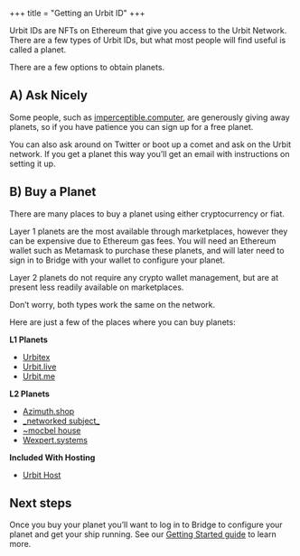 +++
title = "Getting an Urbit ID"
+++

Urbit IDs are NFTs on Ethereum that give you access to the Urbit Network. There are a few types of Urbit IDs, but what most people will find useful is called a planet.

There are a few options to obtain planets.

## A) Ask Nicely

Some people, such as [imperceptible.computer](https://imperceptible.computer), are generously giving away planets, so if you have patience you can sign up for a free planet.

You can also ask around on Twitter or boot up a comet and ask on the Urbit network. If you get a planet this way you’ll get an email with instructions on setting it up.

## B) Buy a Planet

There are many places to buy a planet using either cryptocurrency or fiat.

Layer 1 planets are the most available through marketplaces, however they can be expensive due to Ethereum gas fees. You will need an Ethereum wallet such as Metamask to purchase these planets, and will later need to sign in to Bridge with your wallet to configure your planet.

Layer 2 planets do not require any crypto wallet management, but are at present less readily available on marketplaces.

Don’t worry, both types work the same on the network.

Here are just a few of the places where you can buy planets:

**L1 Planets**

- [Urbitex](https://urbitex.io)
- [Urbit.live](https://urbit.live)
- [Urbit.me](https://urbit.me)

**L2 Planets**

- [Azimuth.shop](https://azimuth.shop)
- [\_networked subject\_](https://networked.subject)
- [~mocbel house](https://mocbel.house)
- [Wexpert.systems](https://wexpert.systems)

**Included With Hosting**

- [Urbit Host](https://urbithost.com)

## Next steps

Once you buy your planet you’ll want to log in to Bridge to configure your planet and get your ship running. See our [Getting Started guide](/getting-started) to learn more.
